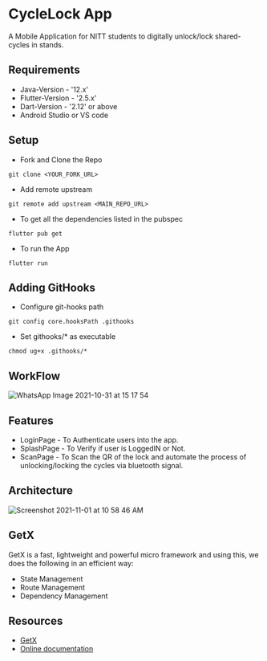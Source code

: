 # CycleLock App

A Mobile Application for NITT students to digitally unlock/lock shared-cycles in stands.
## Requirements
- Java-Version - '12.x'
- Flutter-Version - '2.5.x'
- Dart-Version - '2.12' or above
- Android Studio or VS code

## Setup
* Fork and Clone the Repo
```
git clone <YOUR_FORK_URL>
```
* Add remote upstream
```
git remote add upstream <MAIN_REPO_URL>
```
* To get all the dependencies listed in the pubspec
```
flutter pub get
```
* To run the App
```
flutter run
```

## Adding GitHooks
* Configure git-hooks path
```
git config core.hooksPath .githooks
```
* Set githooks/* as executable
```
chmod ug+x .githooks/* 
```

## WorkFlow
![WhatsApp Image 2021-10-31 at 15 17 54](https://user-images.githubusercontent.com/63253383/139625952-3adde252-af7c-43d1-9f00-29d634846d6e.jpeg)

## Features
* LoginPage - To Authenticate users into the app.
* SplashPage - To Verify if user is LoggedIN or Not.
* ScanPage - To Scan the QR of the lock and automate the process of unlocking/locking the cycles via bluetooth signal.
 
## Architecture
<img  alt="Screenshot 2021-11-01 at 10 58 46 AM" src="https://user-images.githubusercontent.com/63253383/139626754-c120d00a-e287-4157-8783-2233a416ce18.png">

## GetX
GetX is a fast, lightweight and powerful micro framework and using this, we does the following in an efficient way: 
* State Management 
* Route Management
* Dependency Management

## Resources
- [GetX](https://pub.dev/packages/get)
- [Online documentation](https://flutter.dev/docs)
